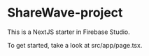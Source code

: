 # ShareWave-project

This is a NextJS starter in Firebase Studio.

To get started, take a look at src/app/page.tsx.
